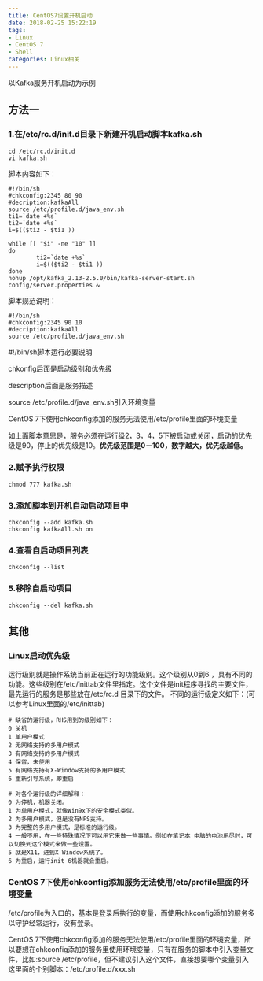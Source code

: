 ```yaml
---
title: CentOS7设置开机启动
date: 2018-02-25 15:22:19
tags: 
- Linux
- CentOS 7
- Shell
categories: Linux相关
---
```


以Kafka服务开机启动为示例

## 方法一

### 1.在/etc/rc.d/init.d目录下新建开机启动脚本kafka.sh

```
cd /etc/rc.d/init.d
vi kafka.sh
```

脚本内容如下：

```
#!/bin/sh
#chkconfig:2345 80 90
#decription:kafkaAll
source /etc/profile.d/java_env.sh
ti1=`date +%s`
ti2=`date +%s`
i=$(($ti2 - $ti1 ))

while [[ "$i" -ne "10" ]]
do
        ti2=`date +%s`
        i=$(($ti2 - $ti1 ))
done
nohup /opt/kafka_2.13-2.5.0/bin/kafka-server-start.sh config/server.properties &
```

脚本规范说明：

```
#!/bin/sh
#chkconfig:2345 90 10
#decription:kafkaAll
source /etc/profile.d/java_env.sh
```

#!/bin/sh脚本运行必要说明

chkonfig后面是启动级别和优先级

description后面是服务描述

source /etc/profile.d/java_env.sh引入环境变量

CentOS 7下使用chkconfig添加的服务无法使用/etc/profile里面的环境变量

如上面脚本意思是，服务必须在运行级2，3，4，5下被启动或关闭，启动的优先级是90，停止的优先级是10。**优先级范围是0－100，数字越大，优先级越低。**

### 2.赋予执行权限

```
chmod 777 kafka.sh
```

### 3.添加脚本到开机自动启动项目中

```
chkconfig --add kafka.sh
chkconfig kafkaAll.sh on
```

### 4.查看自启动项目列表

```
chkconfig --list
```

### 5.移除自启动项目

```
chkconfig --del kafka.sh
```

## 其他

### Linux启动优先级

运行级别就是操作系统当前正在运行的功能级别。这个级别从0到6 ，具有不同的功能。这些级别在/etc/inittab文件里指定。这个文件是init程序寻找的主要文件，最先运行的服务是那些放在/etc/rc.d 目录下的文件。
不同的运行级定义如下：(可以参考Linux里面的/etc/inittab)

```
# 缺省的运行级，RHS用到的级别如下：
0 关机
1 单用户模式
2 无网络支持的多用户模式
3 有网络支持的多用户模式
4 保留，未使用
5 有网络支持有X-Window支持的多用户模式
6 重新引导系统，即重启

# 对各个运行级的详细解释：
0 为停机，机器关闭。
1 为单用户模式，就像Win9x下的安全模式类似。
2 为多用户模式，但是没有NFS支持。 
3 为完整的多用户模式，是标准的运行级。
4 一般不用，在一些特殊情况下可以用它来做一些事情。例如在笔记本 电脑的电池用尽时，可以切换到这个模式来做一些设置。
5 就是X11，进到X Window系统了。
6 为重启，运行init 6机器就会重启。
```

### CentOS 7下使用chkconfig添加服务无法使用/etc/profile里面的环境变量

/etc/profile为入口的，基本是登录后执行的变量，而使用chkconfig添加的服务多以守护经常运行，没有登录。

CentOS 7下使用chkconfig添加的服务无法使用/etc/profile里面的环境变量，所以要想在chkconfig添加的服务里使用环境变量，只有在服务的脚本中引入变量文件，比如:source /etc/profile，但不建议引入这个文件，直接想要哪个变量引入这里面的个别脚本：/etc/profile.d/xxx.sh